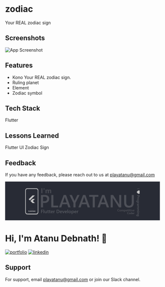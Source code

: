# zodiac

Your REAL zodiac sign


## Screenshots

![App Screenshot](https://github.com/playatanu/assets/blob/main/zodiac.png)

  
## Features

- Kono Your REAL zodiac sign.
- Ruling planet
- Element
- Zodiac symbol


  
## Tech Stack

Flutter

## Lessons Learned

Flutter UI 
Zodiac Sign

 
## Feedback

If you have any feedback, please reach out to us at playatanu@gmail.com

  
![Logo](https://github.com/playatanu/playatanu/raw/main/playatanu.png?raw=true)

    
# Hi, I'm Atanu Debnath! 👋

  

[![portfolio](https://img.shields.io/badge/my_portfolio-000?style=for-the-badge&logo=ko-fi&logoColor=white)](https://playatanu.github.io/)
[![linkedin](https://img.shields.io/badge/linkedin-0A66C2?style=for-the-badge&logo=linkedin&logoColor=white)](https://www.linkedin.com/playatanu)


  
## Support

For support, email playatanu@gmail.com or join our Slack channel.

